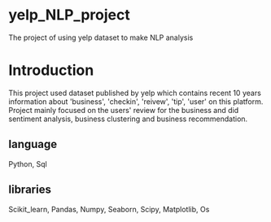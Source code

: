 # yelp_NLP_project
The project of using yelp dataset to make NLP analysis
# Introduction
This project used dataset published by yelp which contains recent 10 years information about 'business', 'checkin', 'reivew', 'tip', 'user' on this platform. Project mainly focused on the users' review for the business and did sentiment analysis, business clustering and business recommendation. 
## language
Python, Sql
## libraries
Scikit_learn, Pandas, Numpy, Seaborn, Scipy, Matplotlib, Os
